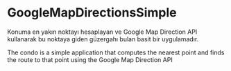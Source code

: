 # GoogleMapDirectionsSimple 
Konuma en yakın noktayı hesaplayan ve Google Map Direction API kullanarak bu noktaya giden güzergahı bulan basit bir uygulamadır.


The condo is a simple application that computes the nearest point and finds the route to that point using the Google Map Direction API
